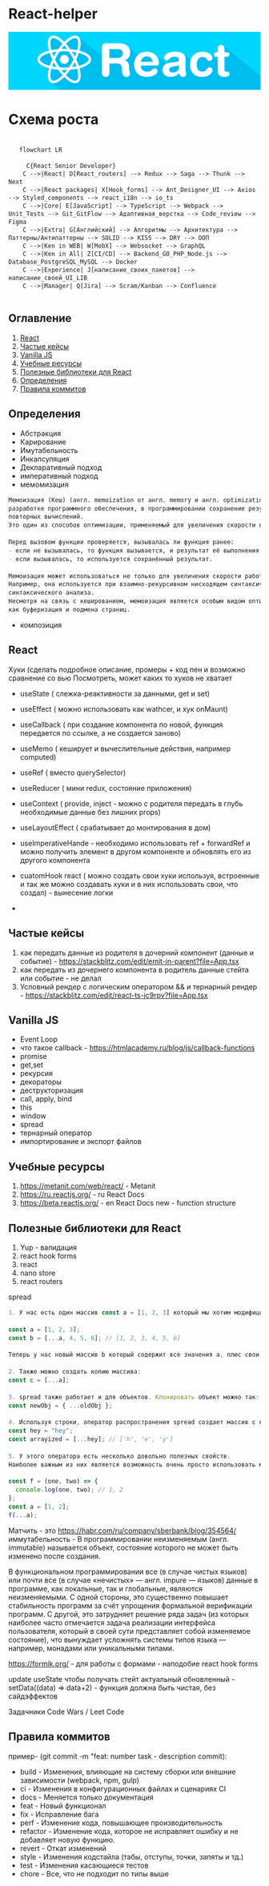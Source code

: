 # React-helper

![image-react](react.jpg)

# Схема роста

```mermaid

   flowchart LR
    
     C{React Senior Developer}
    C -->|React| D[React_routers] --> Redux --> Saga --> Thunk --> Next
    C -->|React packages| X[Hook_forms] --> Ant_Designer_UI --> Axios --> Styled_components --> react_i18n --> io_ts
    C -->|Core| E[JavaScript] --> TypeScript --> Webpack --> Unit_Tests --> Git_GitFlow --> Адаптивная_верстка --> Code_review --> Figma
    C -->|Extra| G[Английский] --> Алгоритмы --> Архитектура --> Паттерны/Антипаттерны --> SOLID --> KISS --> DRY --> ООП
    C -->|Ken in WEB| W[MobX] --> Websocket --> GraphQL
    C -->|Ken in All| Z[CI/CD] --> Backend_GO_PHP_Node.js --> Database_PostgreSQL_MySQL --> Docker
    C -->|Experience| J[написание_своих_пакетов] --> написание_своей_UI_LIB
    C -->|Manager| Q[Jira] --> Scram/Kanban --> Confluence
    
```

## Оглавление
1. [React](#React)
2. [Частые кейсы](#Частые-кейсы)
3. [Vanilla JS](#Vanilla-JS)
4. [Учебные ресурсы](#Учебные-ресурсы)
5. [Полезные библиотеки для React](#Полезные-библиотеки-для-React)
6. [Определения](#Определения)
7. [Правила коммитов](#Правила-коммитов)


## Определения
- Абстракция
- Карирование
- Имутабельность
- Инкапсуляция
- Декларативный подход
- императивный подход
- мемомизация 
```md
Мемоизация (Кеш) (англ. memoization от англ. memory и англ. optimization) — пример использования кеша при 
разработке программного обеспечения, в программировании сохранение результатов выполнения функций для предотвращения 
повторных вычислений. 
Это один из способов оптимизации, применяемый для увеличения скорости выполнения компьютерных программ. 

Перед вызовом функции проверяется, вызывалась ли функция ранее:
- если не вызывалась, то функция вызывается, и результат её выполнения сохраняется;
- если вызывалась, то используется сохранённый результат.

Мемоизация может использоваться не только для увеличения скорости работы программы.
Например, она используется при взаимно-рекурсивном нисходящем синтаксическом разборе в обобщённом алгоритме нисходящего
синтаксического анализа.
Несмотря на связь с кешированием, мемоизация является особым видом оптимизации, отличающимся от таких способов кеширования,
как буферизация и подмена страниц.
```

- композиция

## React
Хуки (сделать подробное описание, промеры + код пен и возможно сравнение со вью
Посмотреть, может каких то хуков не хватает

- useState ( слежка-реактивности за данными, get и set)

- useEffect ( можно использовать как wathcer, и хук onMaunt)

- useCallback ( при создание компонента по новой, функция передается по ссылке, а не создается заново)

- useMemo ( кеширует и вычеслительные действия, например computed)

- useRef ( вместо querySelector)

- useReducer ( мини redux, состояние приложения)

- useContext ( provide, inject - можно с родителя передать в глубь необходимые данные без лишних props)

- useLayoutEffect ( срабатывает до монтирования в дом)

- useImperativeHande - необходимо использовать ref + forwardRef и можно получить элемент в другом компоненте и обновлять его из другого компонента

- cuatomHook react ( можно создать свои хуки используя, встроенные и так же можно создавать хуки и в них использовать свои, что создал) - вынесение логки
- 

## Частые кейсы
1. как передать данные из родителя в дочерний компонент (данные и событие) - https://stackblitz.com/edit/emit-in-parent?file=App.tsx
2. как передать из дочернего компонента в родитель данные стейта или событие - не делал
3. Условный рендер с логическим оператором && и тернарный рендер - https://stackblitz.com/edit/react-ts-jc9rpv?file=App.tsx


## Vanilla JS

- Event Loop
- что такое callback - https://htmlacademy.ru/blog/js/callback-functions
- promise
- get,set
- рекурсия
- декораторы
- деструкторизация
- call, apply, bind
- this
- window
- spread
- тернарный оператор
- импортирование и экспорт файлов

## Учебные ресурсы
1. https://metanit.com/web/react/ - Metanit
2. https://ru.reactjs.org/ - ru React Docs
3. https://beta.reactjs.org/ - en React Docs new - function structure

## Полезные библиотеки для React
1. Yup - валидация
2. react hook forms
3. react
4. nano store
5. react routers




spread

```js
1. У нас есть один массив const a = [1, 2, 3] который мы хотим модифицировать, добавив несколько значений:

const a = [1, 2, 3];
const b = [...a, 4, 5, 6]; // [1, 2, 3, 4, 5, 6]

Теперь у нас новый массив b который содержит все значения a, плюс свои.

2. Также можно создать копию массива:
const c = [...a];

3. spread также работает и для объектов. Клонировать объект можно так:
const newObj = { ...oldObj };

4. Используя строки, оператор распространения spread создает массив с каждым символом в строке:
const hey = "hey";
const arrayized = [...hey]; // ['h', 'e', 'y']

5. У этого оператора есть несколько довольно полезных свойств.
Наиболее важным из них является возможность очень просто использовать массив в качестве аргумента функции:

const f = (one, two) => {
  console.log(one, two); // 1, 2
};
const a = [1, 2];
f(...a);
```


Матчить - это https://habr.com/ru/company/sberbank/blog/354564/
иммутабельность - В программировании неизменяемым (англ. immutable) называется объект, состояние которого не может быть изменено после создания.

В функциональном программировании все (в случае чистых языков) или почти все (в случае «нечистых» — англ. impure — языков) данные в программе, как локальные, так и глобальные, являются неизменяемыми. С одной стороны, это существенно повышает стабильность программ за счёт упрощения формальной верификации программ. С другой, это затрудняет решение ряда задач (из которых наиболее часто отмечается задача реализации интерфейса пользователя, который в своей сути представляет собой изменяемое состояние), что вынуждает усложнять системы типов языка — например, монадами или уникальными типами.

https://formik.org/  - для работы с формами - наподобие react hook forms

update useState
чтобы получать стейт актуальный обновленный - setData((data) => data+2) - функция должна быть чистая, без сайдэффектов

Задачники Code Wars / Leet Code

## Правила коммитов

пример- (git commit -m "feat: number task - description commit):
- build - Изменения, влияющие на систему сборки или внешние зависимости (webpack, npm, gulp)
- ci - Изменения в конфигурационных файлах и сценариях CI
- docs - Меняется только документация
- feat - Новый функционал
- fix - Исправление бага
- perf - Изменение кода, повышающее производительность
- refactor - Изменение кода, которое не исправляет ошибку и не добавляет новую функцию.
- revert - Откат изменений
- style - Изменения кодстайла (табы, отступы, точки, запяты и тд.)
- test - Изменения касающиеся тестов
- chore - Все, что не подходит по типы выше

